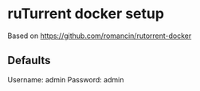 # ruTurrent docker setup

Based on https://github.com/romancin/rutorrent-docker

## Defaults

Username: admin
Password: admin
